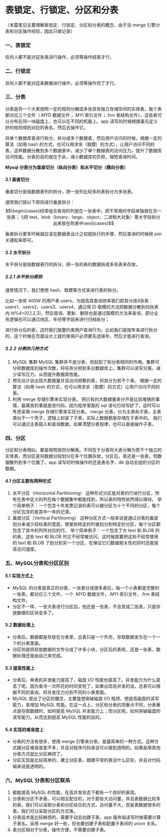 # 表锁定、行锁定、分区和分表

（本篇笔记主要理解表锁定、行锁定、分区和分表的概念，由于没 merge 引擎分表和分区操作经验，因此只做记录）

### 一、表锁定

任何人都不能对这张表进行操作，必须等操作结束才行。

### 二、行锁定

任何人都不能对这条数据进行操作，必须等操作完了才行。

### 三、分表

分表是将一个大表按照一定的规则分解成多张具有独立存储空间的实体表，每个表都对应三个文件（.MYD 数据文件；.MYI 索引文件；.frm 表结构文件）。这些表可以分布在同一块磁盘上，也可以在不同的机器上。app 读写的时候根据事先定义好的规则得到对应的表名，然后去操作它。

将单个数据库表进行拆分，拆分成多个数据表，然后用户访问的时候，根据一定的算法（如用 hash 的方式，也可以用求余（取模）的方式），让用户访问不同的表，这样数据分散到多个数据表中，减少了单个数据表的访问压力。提升了数据库访问性能。分表的目的就在于此，减小数据库的负担，缩短查询时间。

**Mysql 分表分为垂直切分（纵向分表）和水平切分（横向分表）**

#### 3.1 垂直切分

垂直切分是指数据表列的拆分，把一张列比较多的表拆分为多张表。

通常我们按以下原则进行垂直拆分：
$$\begin{cases}经常组合查询的列放在一张表中，把不常用的字段单独放在另一张表；
\\把 text、blob（binary、large、object、二进制大对象）等大字段拆分出来放在附表中\end{cases}$$

垂直拆分更多时候就应该在数据表设计之初就执行的步骤，然后查询的时候用 join 关键起来即可。

#### 3.2 水平拆分

水平拆分是指数据表行的拆分，把一张的表的数据拆成多张表来存放。

##### 3.2.1 水平拆分原则

通常情况下，我们使用 hash、取模等方式来进行表的拆分。

比如一张有 400W 的用户表 users，为提高其查询效率我们把其分成4张表：users1、users2、users3、users4，通过用 ID 取模的方法把数据分散到四张表内 Id%4=[0,1,2,3]，然后查询、更新、删除也是通过取模的方法来查询，部分业务逻辑也可以通过地区、年份等字段来进行归档拆分；

进行拆分后的表，这时我们就要约束用户查询行为。比如我们是按年来进行拆分的，这个时候在页面设计上就约束用户必须要先选择年，然后才能进行查询。

##### 3.2.2 分表的几种方式

1. MySQL 集群
   MySQL 集群并不是分表，但起到了和分表相同的作用。集群可分担数据库的操作次数，将任务分担到多台数据库上。集群可以读写分离，减少读写压力。从而提升数据库性能。
2. 预先估计会出现大数据量并且访问频繁的表，将其分为若干个表。
   根据一定的算法（如用 hash 的方式，也可以用求余（取模）的方式）让用户访问不同的表。
3. 利用 merge 存储引擎来实现分表。
   把已有的大数据量表分开是比较难搞的事情，最痛苦的事就是改代码，因为程序里面的 sql 语句已经写好了，这时可以考虑采用 merge 存储引擎来实现分表。
   merge 分表，分为主表和子表，主表类似于一个壳子，逻辑上封装了子表，实际上数据都是存储在子表中的。
   我们可以通过主表插入和查询数据，如果清楚分表规律，也可以直接操作子表。

### 四、分区

分区和分表相似，都是按照规则分解表。不同在于分表将大表分解为若干个独立的实体表，而分区是将数据分段划分在多个位置存放，分区后，表还是一张表，但数据散列到多个位置了。app 读写的时候操作的还是表名字，db 自动去组织分区的数据。

#### 4.1 分区主要有两种形式

1. 水平分区（Horizontal Partitioning）
   这种形式分区是对表的行进行分区，所有在表中定义的列在每个数据集中都能找到，所以表的特性依然得以保持。
   举个简单例子：一个包含十年发票记录的表可以被分区为十个不同的分区，每个分区包含的是其中一年的记录。
2. 垂直分区（Vertical Partitioning）
   这种分区方式一般来说是通过对表的垂直划分来减少目标表的宽度，使某些特定的列被划分到特定的分区，每个分区都包含了其中的列所对应的行。
   举个简单例子：一个包含了大 text 和 BLOB 列的表，这些 text 和 BLOB 列又不经常被访问，这时候就要把这些不经常使用的 text 和 BLOB 了划分到另一个分区，在保证它们数据相关性的同时还能提高访问速度。

### 五、MySQL分表和分区区别

#### 5.1 实现方式上

* MySQL 的分表是真正的分表，一张表分成很多表后，每一个小表都是完整的一张表，都对应三个文件，一个 .MYD 数据文件，.MYI 索引文件，.frm 表结构文件。
* 分区不一样，一张大表进行分区后，他还是一张表，不会变成二张表，只是存放数据的区块变多了。

#### 5.2 数据处理上

* 分表后，数据都是存放在分表里，总表只是一个外壳，存取数据发生在一个一个的分表里面。
* 分区则是把存放数据的文件分成了许多小块，分区后的表呢，还是一张表，数据处理还是由自己来完成。

#### 5.3 提高性能上

* 分表后，单表的并发能力提高了，磁盘 I/O 性能也提高了。并发能力为什么提高了呢，因为查寻一次所花的时间变短了，如果出现高并发的话，总表可以根据不同的查询，将并发压力分到不同的小表里面。
* MySQL 提出了分区的概念，主要是想突破磁盘 I/O 瓶颈，想提高磁盘的读写能力，来增加 MySQL 性能。在这一点上，分区和分表的测重点不同，分表重点是存取数据时，如何提高 MySQL 并发能力上；而分区呢，如何突破磁盘的读写能力，从而达到提高 MySQL 性能的目的。

#### 5.4 实现的难易度上

* 分表的方法有很多，使用 merge 引擎来分表，是最简单的一种方式。这种方式跟分区难易度差不多，并且对程序代码来说可以做到透明的。如果是用其他分表方式就比分区麻烦了。
* 分区实现是比较简单的，建立分区表，跟建平常的表没什么区别，并且对代码端来说是透明的。

### 六、MySQL 分表和分区联系

1. 都能提高 MySQL 的性能，在高并发状态下都有一个良好的表现。
2. 分表和分区不矛盾，可以相互配合的，对于那些大访问量，并且表数据比较多的表，我们可以采取分表和分区结合的方式，访问量不大，但是表数据很多的表，我们可以采取分区的方式等。
3. 分表技术是比较麻烦的，需要手动去创建子表，app 服务端读写时候需要计算子表名。采用 merge 好一些，但也要创建子表和配置子表间的 union 关系。
4. 表分区相对于分表，操作方便，不需要创建子表。